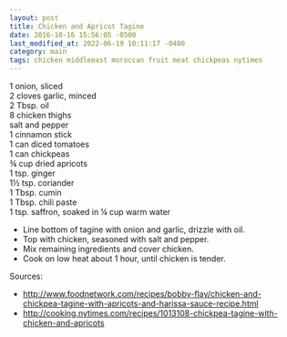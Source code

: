 ```yaml
---
layout: post
title: Chicken and Apricot Tagine
date: 2016-10-16 15:56:05 -0500
last_modified_at: 2022-06-19 10:11:17 -0400
category: main
tags: chicken middleeast moroccan fruit meat chickpeas nytimes
---
```

1 onion, sliced  
2 cloves garlic, minced  
2 Tbsp. oil  
8 chicken thighs  
salt and pepper  
1 cinnamon stick  
1 can diced tomatoes  
1 can chickpeas  
¾ cup dried apricots  
1 tsp. ginger  
1½ tsp. coriander  
1 Tbsp. cumin  
1 Tbsp. chili paste  
1 tsp. saffron, soaked in ¼ cup warm water  

  * Line bottom of tagine with onion and garlic, drizzle with oil.
  * Top with chicken, seasoned with salt and pepper.
  * Mix remaining ingredients and cover chicken.
  * Cook on low heat about 1 hour, until chicken is tender.

Sources:  

  * http://www.foodnetwork.com/recipes/bobby-flay/chicken-and-chickpea-tagine-with-apricots-and-harissa-sauce-recipe.html
  * http://cooking.nytimes.com/recipes/1013108-chickpea-tagine-with-chicken-and-apricots

